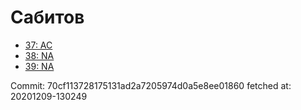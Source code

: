 # Сабитов
- [37: AC](37.md)
- [38: NA](38.md)
- [39: NA](39.md)

Commit: 70cf113728175131ad2a7205974d0a5e8ee01860
 fetched at: 20201209-130249
